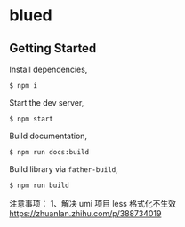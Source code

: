 # blued

## Getting Started

Install dependencies,

```bash
$ npm i
```

Start the dev server,

```bash
$ npm start
```

Build documentation,

```bash
$ npm run docs:build
```

Build library via `father-build`,

```bash
$ npm run build
```

注意事项：
1、解决 umi 项目 less 格式化不生效
https://zhuanlan.zhihu.com/p/388734019
